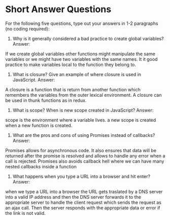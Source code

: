 # Short Answer Questions
For the following five questions, type out your answers in 1-2 paragraphs (no coding required):

1. Why is it generally considered a bad practice to create global variables?
Answer:

If we create global variables other functions might manipulate the same variables or we might have
two variables with the same names. It it good practice to make variables local to the function they belong to.

1. What is closure? Give an example of where closure is used in JavaScript.
Answer:

A closure is a function that is return from another function which remembers the variables
from the outer lexical environment.
A closure can be used in thunk functions as in redux.

1. What is scope? When is new scope created in JavaScript?
Answer:

scope is the environment where a variable lives. a new scope is created when a new function is created.

1. What are the pros and cons of using Promises instead of callbacks?
Answer:

Promises allows for asynchronous code. It also ensures that data will be returned after the promise is resolved and
allows to handle any error when a call is rejected.
Promises also avoids callback hell where we can have many nested callbacks inside a function

1. What happens when you type a URL into a browser and hit enter?
Answer:

when we type a URL into a browser the URL gets traslated by a DNS server into a valid IP address and then the DNS server
forwards it to the appropriate server to handle the client request which sends the request as an ajax call.
Then the server responds with the appropriate data or error if the link is not valid.